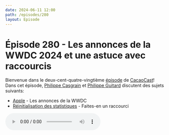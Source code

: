 ```yaml
---
date: 2024-06-11 12:00
path: /episodes/280
layout: Episode
---
```

# Épisode 280 - Les annonces de la WWDC 2024 et une astuce avec raccourcis
<p>Bienvenue dans le deux-cent-quatre-vingti&egrave;me&nbsp;<a href="{{< cc_href >}}cacaocast_280.mp3" title="CacaoCast Episode 280">épisode</a> de <a href="https://mastodon.world/@cacaocast" title="CacaoCast sur Mastodon.world">CacaoCast</a>! Dans cet épisode, <a href="https://mastodon.social/@philippec" title="Philippe Casgrain sur Mastodon.social">Philippe Casgrain</a> et <a href="https://mastodon.social/@philippeguitard" title="Philippe Guitard sur Mastodon.social">Philippe Guitard</a> discutent des sujets suivants:</p>
<ul>
<li><a href="https://developer.apple.com/wwdc24/" title="Apple">Apple</a> - Les annonces de la WWDC</li>
<li><a href="https://mastodon.gamedev.place/@djlink/112570207378999160" title="Réinitialisation des statistiques">Réinitialisation des statistiques</a> - Faites-en un raccourci</li>
</ul>
<p><audio controls><source src="https://cacaocast.com/media/cacaocast_280.mp3" type="audio/mpeg"><source src="https://cacaocast.com/media/cacaocast_280.mp3" type="audio/mp4">Votre navigateur ne supporte pas l'élément audio / Your browser does not support the audio element.</audio></p>
